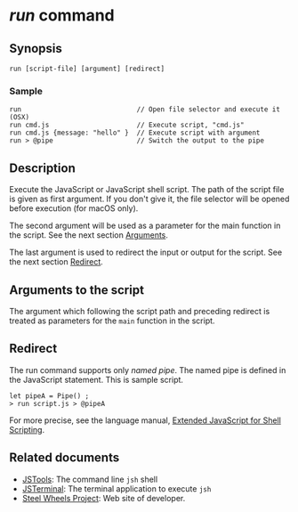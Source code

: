 # *run* command

## Synopsis
````
run [script-file] [argument] [redirect]
````
###  Sample
````
run                             // Open file selector and execute it (OSX)
run cmd.js                      // Execute script, "cmd.js"
run cmd.js {message: "hello" }  // Execute script with argument
run > @pipe                     // Switch the output to the pipe
````

## Description
Execute the JavaScript or JavaScript shell script.
The path of the script file is given as first argument.
If you don't give it, the file selector will be opened before execution
(for macOS only).

The second argument will be used as a parameter for the main function
in the script. See the next section [Arguments](#Arguments).

The last argument is used to redirect the input or output for the script.
See the next section [Redirect](#Redirect).

## Arguments to the script
The argument which following the script path and preceding redirect is treated as parameters for the `main` function in the script.

## Redirect
The run command supports only _named pipe_.
The named pipe is defined in the JavaScript statement.
This is sample script.
````
let pipeA = Pipe() ;
> run script.js > @pipeA
````
For more precise, see the language manual, [Extended JavaScript for Shell Scripting](https://github.com/steelwheels/JSTools/blob/master/Document/jsh-lang.md).

## Related documents
* [JSTools](https://github.com/steelwheels/JSTools/blob/master/Document/jsh-man.md): The command line `jsh` shell
* [JSTerminal](https://github.com/steelwheels/JSTerminal#readme): The terminal application to execute `jsh`
* [Steel Wheels Project](http://steelwheels.github.io): Web site of developer.
